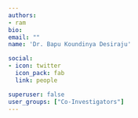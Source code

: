 ```yaml
---
authors:
- ram
bio: 
email: ""
name: 'Dr. Bapu Koundinya Desiraju'

social:
- icon: twitter
  icon_pack: fab
  link: people

superuser: false
user_groups: ["Co-Investigators"]
---
```



